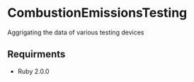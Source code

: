 # CombustionEmissionsTesting

  Aggrigating the data of various testing devices

## Requirments
* Ruby 2.0.0


